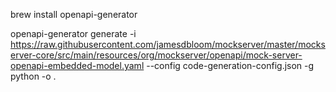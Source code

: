 brew install openapi-generator

openapi-generator generate -i https://raw.githubusercontent.com/jamesdbloom/mockserver/master/mockserver-core/src/main/resources/org/mockserver/openapi/mock-server-openapi-embedded-model.yaml --config code-generation-config.json -g python -o .